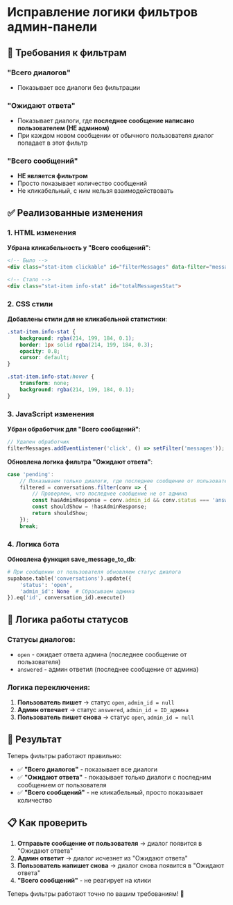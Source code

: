 # Исправление логики фильтров админ-панели

## 🎯 Требования к фильтрам

### "Всего диалогов"
- Показывает все диалоги без фильтрации

### "Ожидают ответа"
- Показывает диалоги, где **последнее сообщение написано пользователем (НЕ админом)**
- При каждом новом сообщении от обычного пользователя диалог попадает в этот фильтр

### "Всего сообщений"
- **НЕ является фильтром**
- Просто показывает количество сообщений
- Не кликабельный, с ним нельзя взаимодействовать

## ✅ Реализованные изменения

### 1. HTML изменения
**Убрана кликабельность у "Всего сообщений"**:
```html
<!-- Было -->
<div class="stat-item clickable" id="filterMessages" data-filter="messages">

<!-- Стало -->
<div class="stat-item info-stat" id="totalMessagesStat">
```

### 2. CSS стили
**Добавлены стили для не кликабельной статистики**:
```css
.stat-item.info-stat {
    background: rgba(214, 199, 184, 0.1);
    border: 1px solid rgba(214, 199, 184, 0.3);
    opacity: 0.8;
    cursor: default;
}

.stat-item.info-stat:hover {
    transform: none;
    background: rgba(214, 199, 184, 0.1);
}
```

### 3. JavaScript изменения
**Убран обработчик для "Всего сообщений"**:
```javascript
// Удален обработчик
filterMessages.addEventListener('click', () => setFilter('messages'));
```

**Обновлена логика фильтра "Ожидают ответа"**:
```javascript
case 'pending':
    // Показываем только диалоги, где последнее сообщение от пользователя (НЕ от админа)
    filtered = conversations.filter(conv => {
        // Проверяем, что последнее сообщение не от админа
        const hasAdminResponse = conv.admin_id && conv.status === 'answered';
        const shouldShow = !hasAdminResponse;
        return shouldShow;
    });
    break;
```

### 4. Логика бота
**Обновлена функция save_message_to_db**:
```python
# При сообщении от пользователя обновляем статус диалога
supabase.table('conversations').update({
    'status': 'open',
    'admin_id': None  # Сбрасываем админа
}).eq('id', conversation_id).execute()
```

## 🔄 Логика работы статусов

### Статусы диалогов:
- `open` - ожидает ответа админа (последнее сообщение от пользователя)
- `answered` - админ ответил (последнее сообщение от админа)

### Логика переключения:
1. **Пользователь пишет** → статус `open`, `admin_id = null`
2. **Админ отвечает** → статус `answered`, `admin_id = ID_админа`
3. **Пользователь пишет снова** → статус `open`, `admin_id = null`

## 🎯 Результат

Теперь фильтры работают правильно:
- ✅ **"Всего диалогов"** - показывает все диалоги
- ✅ **"Ожидают ответа"** - показывает только диалоги с последним сообщением от пользователя
- ✅ **"Всего сообщений"** - не кликабельный, просто показывает количество

## 📋 Как проверить

1. **Отправьте сообщение от пользователя** → диалог появится в "Ожидают ответа"
2. **Админ ответит** → диалог исчезнет из "Ожидают ответа"
3. **Пользователь напишет снова** → диалог снова появится в "Ожидают ответа"
4. **"Всего сообщений"** - не реагирует на клики

Теперь фильтры работают точно по вашим требованиям! 🎉
